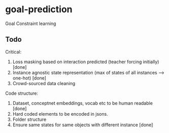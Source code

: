 # goal-prediction
Goal Constraint learning

## Todo
Critical:
1. Loss masking based on interaction predicted (teacher forcing initially) [done]
2. Instance agnostic state representation (max of states of all instances --> one-hot) [done]
3. Crowd-sourced data cleaning 

Code structure:
1. Dataset, conceptnet embeddings, vocab etc to be human readable [done]
2. Hard coded elements to be encoded in jsons.
3. Folder structure
4. Ensure same states for same objects with different instance [done]
